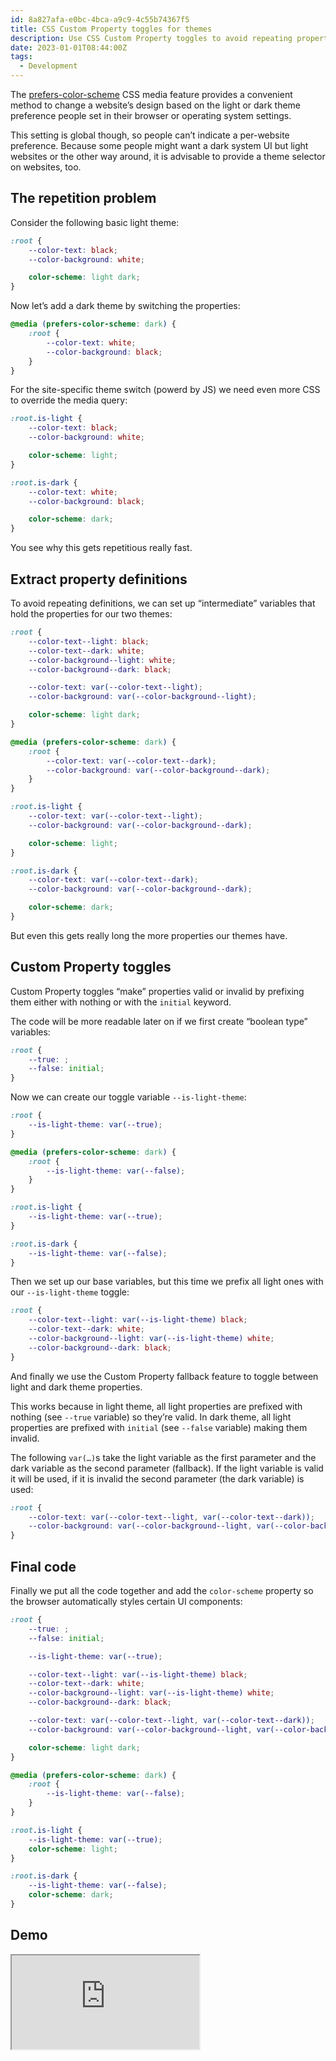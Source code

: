 ```yaml
---
id: 8a827afa-e0bc-4bca-a9c9-4c55b74367f5
title: CSS Custom Property toggles for themes
description: Use CSS Custom Property toggles to avoid repeating property definitions for light and dark themes.
date: 2023-01-01T08:44:00Z
tags:
  - Development
---
```


The [prefers-color-scheme](https://developer.mozilla.org/en-US/docs/Web/CSS/@media/prefers-color-scheme) CSS media feature provides a convenient method to change a website’s design based on the light or dark theme preference people set in their browser or operating system settings.

This setting is global though, so people can’t indicate a per-website preference. Because some people might want a dark system UI but light websites or the other way around, it is advisable to provide a theme selector on websites, too.

## The repetition problem

Consider the following basic light theme:

```css
:root {
	--color-text: black;
	--color-background: white;

	color-scheme: light dark;
}
```

Now let’s add a dark theme by switching the properties:

```css
@media (prefers-color-scheme: dark) {
	:root {
		--color-text: white;
		--color-background: black;
	}
}
```

For the site-specific theme switch (powerd by JS) we need even more CSS to override the media query:

```css
:root.is-light {
	--color-text: black;
	--color-background: white;

	color-scheme: light;
}

:root.is-dark {
	--color-text: white;
	--color-background: black;

	color-scheme: dark;
}
```

You see why this gets repetitious really fast.

## Extract property definitions

To avoid repeating definitions, we can set up “intermediate” variables that hold the properties for our two themes:

```css
:root {
	--color-text--light: black;
	--color-text--dark: white;
	--color-background--light: white;
	--color-background--dark: black;

	--color-text: var(--color-text--light);
	--color-background: var(--color-background--light);

	color-scheme: light dark;
}

@media (prefers-color-scheme: dark) {
	:root {
		--color-text: var(--color-text--dark);
		--color-background: var(--color-background--dark);
	}
}

:root.is-light {
	--color-text: var(--color-text--light);
	--color-background: var(--color-background--dark);

	color-scheme: light;
}

:root.is-dark {
	--color-text: var(--color-text--dark);
	--color-background: var(--color-background--dark);

	color-scheme: dark;
}
```

But even this gets really long the more properties our themes have.

## Custom Property toggles

Custom Property toggles “make” properties valid or invalid by prefixing them either with nothing or with the `initial` keyword.

The code will be more readable later on if we first create “boolean type” variables:

```css
:root {
	--true: ;
	--false: initial;
}
```

Now we can create our toggle variable `--is-light-theme`:

```css
:root {
	--is-light-theme: var(--true);
}

@media (prefers-color-scheme: dark) {
	:root {
		--is-light-theme: var(--false);
	}
}

:root.is-light {
	--is-light-theme: var(--true);
}

:root.is-dark {
	--is-light-theme: var(--false);
}
```

Then we set up our base variables, but this time we prefix all light ones with our `--is-light-theme` toggle:

```css
:root {
	--color-text--light: var(--is-light-theme) black;
	--color-text--dark: white;
	--color-background--light: var(--is-light-theme) white;
	--color-background--dark: black;
}
```

And finally we use the Custom Property fallback feature to toggle between light and dark theme properties.

This works because in light theme, all light properties are prefixed with nothing (see `--true` variable) so they’re valid. In dark theme, all light properties are prefixed with `initial` (see `--false` variable) making them invalid.

The following `var(…)`s take the light variable as the first parameter and the dark variable as the second parameter (fallback). If the light variable is valid it will be used, if it is invalid the second parameter (the dark variable) is used:

```css
:root {
	--color-text: var(--color-text--light, var(--color-text--dark));
	--color-background: var(--color-background--light, var(--color-background--dark));
}
```

## Final code

Finally we put all the code together and add the `color-scheme` property so the browser automatically styles certain UI components:

```css
:root {
	--true: ;
	--false: initial;

	--is-light-theme: var(--true);

	--color-text--light: var(--is-light-theme) black;
	--color-text--dark: white;
	--color-background--light: var(--is-light-theme) white;
	--color-background--dark: black;

	--color-text: var(--color-text--light, var(--color-text--dark));
	--color-background: var(--color-background--light, var(--color-background--dark));

	color-scheme: light dark;
}

@media (prefers-color-scheme: dark) {
	:root {
		--is-light-theme: var(--false);
	}
}

:root.is-light {
	--is-light-theme: var(--true);
	color-scheme: light;
}

:root.is-dark {
	--is-light-theme: var(--false);
	color-scheme: dark;
}
```

## Demo

<iframe
  src="https://codepen.io/mvsde/embed/gOjMaWz?default-tab=result"
  loading="lazy"
  style="aspect-ratio: 16 / 10"
  title="Demo for CSS Custom Property toggles for themes"
></iframe>
